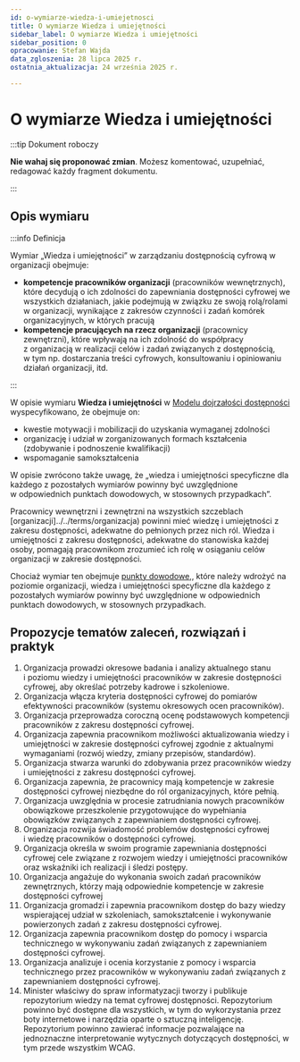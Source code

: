 ```yaml
---
id: o-wymiarze-wiedza-i-umiejetnosci
title: O wymiarze Wiedza i umiejętności
sidebar_label: O wymiarze Wiedza i umiejętności
sidebar_position: 0
opracowanie: Stefan Wajda
data_zgloszenia: 28 lipca 2025 r.
ostatnia_aktualizacja: 24 września 2025 r.

---
```


# O wymiarze Wiedza i umiejętności

:::tip Dokument roboczy

**Nie wahaj się proponować zmian**. Możesz komentować, uzupełniać, redagować każdy fragment dokumentu.

:::

## Opis wymiaru

:::info Definicja

Wymiar „Wiedza i umiejętności” w zarządzaniu dostępnością cyfrową w organizacji obejmuje:

- **kompetencje pracowników organizacji** (pracowników wewnętrznych), które decydują o ich zdolności do zapewniania dostępności cyfrowej we wszystkich działaniach, jakie podejmują w&nbsp;związku ze swoją rolą/rolami w organizacji, wynikające z zakresów czynności i&nbsp;zadań komórek organizacyjnych, w których pracują
- **kompetencje pracujących na rzecz organizacji** (pracownicy zewnętrzni), które wpływają na ich zdolność do współpracy z&nbsp;organizacją w realizacji celów i&nbsp;zadań związanych z dostępnością, w&nbsp;tym np. dostarczania treści cyfrowych, konsultowaniu i&nbsp;opiniowaniu działań organizacji, itd.

::: 


W opisie wymiaru **Wiedza i umiejętności** w [Modelu dojrzałości dostępności](../../o-sieci/projekt/mdd) wyspecyfikowano, że obejmuje on:

- kwestie motywacji i mobilizacji do uzyskania wymaganej zdolności
- organizację i udział w zorganizowanych formach kształcenia (zdobywanie i&nbsp;podnoszenie kwalifikacji)
- wspomaganie samokształcenia

W opisie zwrócono także uwagę, że „wiedza i umiejętności specyficzne dla każdego z&nbsp;pozostałych wymiarów powinny być uwzględnione w&nbsp;odpowiednich punktach dowodowych, w stosownych przypadkach”.

Pracownicy wewnętrzni i zewnętrzni na wszystkich szczeblach [organizacji]../../terms/organizacja) powinni mieć wiedzę i&nbsp;umiejętności z zakresu dostępności, adekwatne do pełnionych przez nich ról. Wiedza i umiejętności z zakresu dostępności, adekwatne do stanowiska każdej osoby, pomagają pracownikom zrozumieć ich rolę w osiąganiu celów organizacji w zakresie dostępności.


Chociaż wymiar ten obejmuje [punkty dowodowe,](../../terms/punkt-dowodowy), które należy wdrożyć na poziomie organizacji, wiedza i umiejętności specyficzne dla każdego z pozostałych wymiarów powinny być uwzględnione w&nbsp;odpowiednich punktach dowodowych, w stosownych przypadkach.

## Propozycje tematów zaleceń, rozwiązań i praktyk

1. Organizacja prowadzi okresowe badania i analizy aktualnego stanu i&nbsp;poziomu wiedzy i&nbsp;umiejętności pracowników w&nbsp;zakresie dostępności cyfrowej, aby określać potrzeby kadrowe i&nbsp;szkoleniowe.
2. Organizacja włącza kryteria dostępności cyfrowej do pomiarów efektywności pracowników (systemu okresowych ocen pracowników).
3. Organizacja przeprowadza coroczną ocenę podstawowych kompetencji pracowników z&nbsp;zakresu dostępności cyfrowej.
4. Organizacja zapewnia pracownikom możliwości aktualizowania wiedzy i umiejętności w&nbsp;zakresie dostępności cyfrowej zgodnie z&nbsp;aktualnymi wymaganiami (rozwój wiedzy, zmiany przepisów, standardów).
5. Organizacja stwarza warunki do zdobywania przez pracowników wiedzy i umiejętności z zakresu dostępności cyfrowej.
6. Organizacja zapewnia, że pracownicy mają kompetencje w&nbsp;zakresie dostępności cyfrowej niezbędne do ról organizacyjnych, które pełnią.
7. Organizacja uwzględnia w procesie zatrudniania nowych pracowników obowiązkowe przeszkolenie przygotowujące do wypełniania obowiązków związanych z zapewnianiem dostępności cyfrowej.
8. Organizacja rozwija świadomość problemów dostępności cyfrowej i&nbsp;wiedzę pracowników o dostępności cyfrowej.
9. Organizacja określa w swoim programie zapewniania dostępności cyfrowej cele związane z rozwojem wiedzy i&nbsp;umiejętności pracowników oraz wskaźniki ich realizacji i śledzi postępy.
10. Organizacja angażuje do wykonania swoich zadań pracowników zewnętrznych, którzy mają odpowiednie kompetencje w&nbsp;zakresie dostępności cyfrowej
11. Organizacja gromadzi i zapewnia pracownikom dostęp do bazy wiedzy wspierającej udział w&nbsp;szkoleniach, samokształcenie i&nbsp;wykonywanie powierzonych zadań z&nbsp;zakresu dostępności cyfrowej.
12. Organizacja zapewnia pracownikom dostęp do pomocy i&nbsp;wsparcia technicznego w wykonywaniu zadań związanych z&nbsp;zapewnianiem dostępności cyfrowej.
13. Organizacja analizuje i ocenia korzystanie z pomocy i&nbsp;wsparcia technicznego przez pracowników w&nbsp;wykonywaniu zadań związanych z zapewnianiem dostępności cyfrowej.
14. Minister właściwy do spraw informatyzacji tworzy i publikuje repozytorium wiedzy na temat cyfrowej dostępności. Repozytorium powinno być dostępne dla wszystkich, w tym do wykorzystania przez boty internetowe i narzędzia oparte o&nbsp;sztuczną inteligencję. Repozytorium powinno zawierać informacje pozwalające na jednoznaczne interpretowanie wytycznych dotyczących dostępności, w tym przede wszystkim WCAG.

